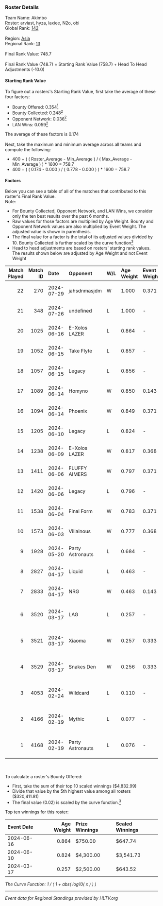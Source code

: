 ### Roster Details<br />
Team Name: Akimbo<br />
Roster: arviast, hyza, laxiee, N2o, obi<br />
Global Rank: [142](../standings_global.md)<br />
<br />
Region: [Asia]( ../standings_asia.md)<br />
Regional Rank: [13]( ../standings_asia.md)<br />
<br />
Final Rank Value:  748.7<br />
<br />
Final Rank Value (748.7) = Starting Rank Value (758.7) + Head To Head Adjustments (-10.0)<br />

#### Starting Rank Value<br />
To figure out a rosters's Starting Rank Value, first take the average of these four factors:<br />
- Bounty Offered: 0.354[<sup>1</sup>](#table2)
- Bounty Collected: 0.248[<sup>2</sup>](#table1)
- Opponent Network: 0.036[<sup>2</sup>](#table1)
- LAN Wins: 0.059[<sup>2</sup>](#table1)

The average of these factors is 0.174<br />
<br />
Next, take the maximum and minimum average across all teams and compute the following:<br />
- 400 + ( ( Roster_Average - Min_Average ) / ( Max_Average - Min_Average ) ) * 1600 = 758.7
- 400 + ( ( 0.174 - 0.000 ) / ( 0.778 - 0.000 ) ) * 1600 = 758.7


#### Factors<br />
Below you can see a table of all of the matches that contributed to this roster's Final Rank Value.<br />
Note:<br />

- For Bounty Collected, Opponent Network, and LAN Wins, we consider only the ten best results over the past 6 months.
- Raw values for those factors are multiplied by Age Weight. Bounty and Opponent Network values are also multiplied by Event Weight. The adjusted value is shown in parenthesis.
- The final value for a factor is the total of its adjusted values divided by 10. Bounty Collected is further scaled by the curve function[<sup>3</sup>](#curveFunction)
- Head to head adjustments are based on rosters' starting rank values. The results shown below are adjusted by Age Weight and not Event Weight
<span id="table1"></span><br />


| Match Played | Match ID | Date       | Opponent         | W/L | Age Weight | Event Weight | Bounty Collected | Opponent Network | LAN Wins  | H2H Adj. | Roster                                 |
| -: | -: | :- | :- | :- | :- | :- | :- | :- | :- | -: | :- |
|           22 |      270 | 2024-07-29 | jahsdnmasjdm     | W   | 1.000      | 0.371        | 0.000 (0.000)    | 0.000 (0.000)    | 0 (0.000) |     3.74 | arviast, hyza, laxiee, N2o, obi        |
|           21 |      348 | 2024-07-26 | undefined        | L   | 1.000      | -            | -                | -                | -         |   -23.94 | hyza, kmrn, laxiee, N2o, obi           |
|           20 |     1025 | 2024-06-16 | E-Xolos LAZER    | L   | 0.864      | -            | -                | -                | -         |   -12.66 | calamity, kralz , laxiee, N2o, obi     |
|           19 |     1052 | 2024-06-15 | Take Flyte       | L   | 0.857      | -            | -                | -                | -         |   -17.45 | calamity, kralz , laxiee, N2o, obi     |
|           18 |     1057 | 2024-06-15 | Legacy           | L   | 0.856      | -            | -                | -                | -         |    -5.87 | calamity, kralz , laxiee, N2o, obi     |
|           17 |     1089 | 2024-06-14 | Homyno           | W   | 0.850      | 0.143        | 0.007 (0.001)    | 0.153 (0.019)    | 0 (0.000) |     8.95 | calamity, kralz , laxiee, N2o, obi     |
|           16 |     1094 | 2024-06-14 | Phoenix          | W   | 0.849      | 0.371        | 0.004 (0.001)    | 0.270 (0.085)    | 0 (0.000) |    11.39 | calamity, kralz , laxiee, N2o, obi     |
|           15 |     1205 | 2024-06-10 | Legacy           | L   | 0.824      | -            | -                | -                | -         |    -5.51 | calamity, kralz , laxiee, N2o, obi     |
|           14 |     1238 | 2024-06-09 | E-Xolos LAZER    | W   | 0.817      | 0.368        | 0.011 (0.003)    | 0.376 (0.113)    | 0 (0.000) |    12.54 | calamity, kralz , laxiee, N2o, obi     |
|           13 |     1411 | 2024-06-06 | FLUFFY AIMERS    | W   | 0.797      | 0.371        | 0.003 (0.001)    | 0.304 (0.090)    | 0 (0.000) |    10.22 | calamity, kralz , laxiee, N2o, obi     |
|           12 |     1420 | 2024-06-06 | Legacy           | L   | 0.796      | -            | -                | -                | -         |    -5.28 | calamity, kralz , laxiee, N2o, obi     |
|           11 |     1538 | 2024-06-04 | Final Form       | W   | 0.783      | 0.371        | 0.003 (0.001)    | 0.063 (0.018)    | 0 (0.000) |     8.37 | calamity, kralz , laxiee, N2o, obi     |
|           10 |     1573 | 2024-06-03 | Villainous       | W   | 0.777      | 0.368        | 0.003 (0.001)    | 0.000 (0.000)    | 0 (0.000) |     5.56 | calamity, kralz , laxiee, N2o, obi     |
|            9 |     1928 | 2024-05-20 | Party Astronauts | L   | 0.684      | -            | -                | -                | -         |    -6.10 | calamity, kralz , laxiee, N2o, obi     |
|            8 |     2827 | 2024-04-17 | Liquid           | L   | 0.463      | -            | -                | -                | -         |    -0.14 | calamity, kralz , laxiee, N2o, obi     |
|            7 |     2833 | 2024-04-17 | NRG              | W   | 0.463      | 0.143        | 0.020 (0.001)    | 0.502 (0.033)    | 0 (0.000) |     9.45 | calamity, kralz , laxiee, N2o, obi     |
|            6 |     3520 | 2024-03-17 | LAG              | L   | 0.257      | -            | -                | -                | -         |    -3.18 | arviast, C4LLM3SU3, calamity, N2o, obi |
|            5 |     3521 | 2024-03-17 | Xiaoma           | W   | 0.257      | 0.333        | 0.001 (0.000)    | 0.010 (0.001)    | 1 (0.257) |     1.87 | arviast, C4LLM3SU3, calamity, N2o, obi |
|            4 |     3529 | 2024-03-17 | Snakes Den       | W   | 0.256      | 0.333        | 0.000 (0.000)    | 0.000 (0.000)    | 1 (0.256) |     0.96 | arviast, C4LLM3SU3, calamity, N2o, obi |
|            3 |     4053 | 2024-02-24 | Wildcard         | L   | 0.110      | -            | -                | -                | -         |    -1.18 | C4LLM3SU3, calamity, laxiee, N2o, obi  |
|            2 |     4166 | 2024-02-19 | Mythic           | L   | 0.077      | -            | -                | -                | -         |    -1.10 | C4LLM3SU3, calamity, laxiee, N2o, obi  |
|            1 |     4168 | 2024-02-19 | Party Astronauts | L   | 0.076      | -            | -                | -                | -         |    -0.68 | C4LLM3SU3, calamity, laxiee, N2o, obi  |

<br />
<span id="table2"></span><br />
To calculate a roster's Bounty Offered:<br />

- First, take the sum of their top 10 scaled winnings ($4,832.99)
- Divide that value by the 5th highest value among all rosters ($320,411.81)
- The final value (0.02) is scaled by the curve function.[<sup>3</sup>](#curveFunction)

Top ten winnings for this roster:<br />

| Event Date | Age Weight | Prize Winnings | Scaled Winnings |
| :- | -: | :- | :- |
| 2024-06-16 |      0.864 | $750.00        | $647.74         |
| 2024-06-10 |      0.824 | $4,300.00      | $3,541.73       |
| 2024-03-17 |      0.257 | $2,500.00      | $643.52         |


<span id="curveFunction"></span>_The Curve Function: 1 / ( 1 + abs( log10( x ) ) )_<br />

---
_Event data for Regional Standings provided by HLTV.org_<br />
